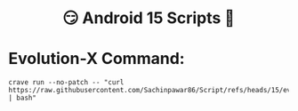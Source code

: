 <h1 align="center"> 😏 Android 15 Scripts 🧐 </h1>

# Evolution-X Command:
```
crave run --no-patch -- "curl https://raw.githubusercontent.com/Sachinpawar86/Script/refs/heads/15/evox.sh | bash"
```
